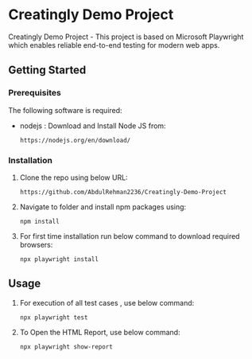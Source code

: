 # Creatingly Demo Project

Creatingly Demo Project - This project is based on Microsoft Playwright which enables reliable end-to-end testing for modern web apps.

## Getting Started

### Prerequisites

The following software is required:

- nodejs : Download and Install Node JS from:

  ```
  https://nodejs.org/en/download/
  ```

### Installation

1. Clone the repo using below URL:

   ```
   https://github.com/AbdulRehman2236/Creatingly-Demo-Project
   ```

2. Navigate to folder and install npm packages using:

   ```
   npm install
   ```

3. For first time installation run below command to download required browsers:
   ```
   npx playwright install
   ```

## Usage

1. For execution of all test cases , use below command:

   ```
   npx playwright test
   ```

2. To Open the HTML Report, use below command:
   ```
   npx playwright show-report
   ```
